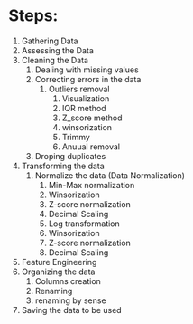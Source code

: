 # Steps:
1. Gathering Data
2. Assessing the Data
3. Cleaning the Data
    1. Dealing with missing values
    2. Correcting errors in the data
       1. Outliers removal
           1. Visualization
           2. IQR method
           3. Z_score method
           4. winsorization
           5. Trimmy
           6. Anuual removal 
    3. Droping duplicates
 4. Transforming the data
    1. Normalize the data (Data Normalization)
       1. Min-Max normalization 
       2. Winsorization
       3. Z-score normalization
       4. Decimal Scaling
       5. Log transformation
       6. Winsorization
       7. Z-score normalization
       8. Decimal Scaling
 5. Feature Engineering
 6. Organizing the data
    1. Columns creation
    2. Renaming 
    3. renaming by sense
 7. Saving the data to be used